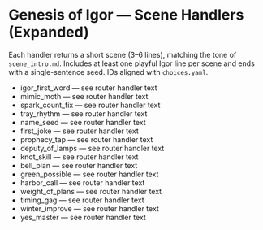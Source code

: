 # Genesis of Igor — Scene Handlers (Expanded)

Each handler returns a short scene (3–6 lines), matching the tone of `scene_intro.md`.
Includes at least one playful Igor line per scene and ends with a single-sentence seed.
IDs aligned with `choices.yaml`.

- igor_first_word — see router handler text
- mimic_moth — see router handler text
- spark_count_fix — see router handler text
- tray_rhythm — see router handler text
- name_seed — see router handler text
- first_joke — see router handler text
- prophecy_tap — see router handler text
- deputy_of_lamps — see router handler text
- knot_skill — see router handler text
- bell_plan — see router handler text
- green_possible — see router handler text
- harbor_call — see router handler text
- weight_of_plans — see router handler text
- timing_gag — see router handler text
- winter_improve — see router handler text
- yes_master — see router handler text
